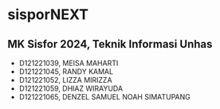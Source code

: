 # sisporNEXT
## MK Sisfor 2024, Teknik Informasi Unhas
- D121221039, MEISA MAHARTI
- D121221045, RANDY KAMAL
- D121221052, LIZZA MIRIZZA
- D121221059, DHIAZ WIRAYUDA
- D121221065, DENZEL SAMUEL NOAH SIMATUPANG

